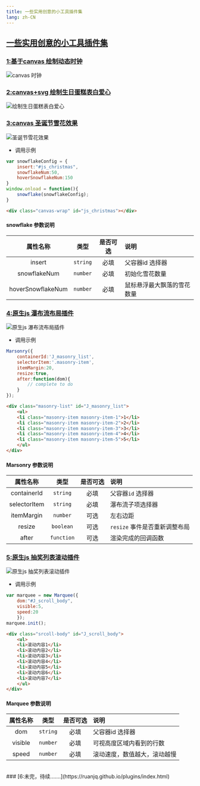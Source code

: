 ```yaml
---
title: 一些实用创意的小工具插件集
lang: zh-CN
---
```


## [一些实用创意的小工具插件集](https://ruanjq.github.io/plugins/)



### [1:基于canvas 绘制动态时钟](https://ruanjq.github.io/plugins/clock.html)

![canvas 时钟](https://raw.githubusercontent.com/ruanjq/plugins/master/images/clock.gif)



### [2:canvas+svg 绘制生日蛋糕表白爱心](https://ruanjq.github.io/plugins/birthday.html)

![绘制生日蛋糕表白爱心](https://raw.githubusercontent.com/ruanjq/plugins/master/images/heart.png)


### [3:canvas 圣诞节雪花效果](https://ruanjq.github.io/plugins/snowflake.html)

![圣诞节雪花效果](https://raw.githubusercontent.com/ruanjq/plugins/master/images/snowflake.png)

* 调用示例
```javascript
var snowflakeConfig = {
	insert:"#js_christmas",
	snowflakeNum:50,
	hoverSnowflakeNum:150
}
window.onload = function(){
	snowflake(snowflakeConfig);
}
```

```html
<div class="canvas-wrap" id="js_christmas"></div>
```

#### snowflake 参数说明
|属性名称|类型|是否可选|说明|
|:--:|:--:|:--:|:--|
|insert|`string`|必填|父容器id 选择器|
|snowflakeNum|`number`|必填|初始化雪花数量|
|hoverSnowflakeNum|`number`|必填|鼠标悬浮最大飘落的雪花数量|
                    



### [4:原生js 瀑布流布局插件](https://ruanjq.github.io/plugins/masonry.html)

![原生js 瀑布流布局插件](https://raw.githubusercontent.com/ruanjq/plugins/master/images/masonry.png)

* 调用示例
```javascript
Marsonry({
	containerId:'J_masonry_list',
	selectorItem:'.masonry-item',
	itemMargin:20,
	resize:true,
	after:function(dom){
		// complete to do
	}
});
```
```html
<div class="masonry-list" id="J_masonry_list">
	<ul>
    <li class="masonry-item masonry-item-1">1</li>
    <li class="masonry-item masonry-item-2">2</li>
    <li class="masonry-item masonry-item-3">3</li>
    <li class="masonry-item masonry-item-4">4</li>
    <li class="masonry-item masonry-item-5">5</li>
	</ul>
</div>
```
                    
#### Marsonry 参数说明
|属性名称|类型|是否可选|说明|
|:--:|:--:|:--:|:--|
|containerId|`string`|必填|父容器`id` 选择器|
|selectorItem|`string`|必填|瀑布流子项选择器|
|itemMargin|`number`|可选|左右边距|
|resize|`boolean`|可选|`resize` 事件是否重新调整布局|
|after|`function`|可选|渲染完成的回调函数|
                    


### [5:原生js 抽奖列表滚动插件](https://ruanjq.github.io/plugins/marquee.html)

![原生js 抽奖列表滚动插件](https://raw.githubusercontent.com/ruanjq/plugins/master/images/marquee.gif)

* 调用示例
```javascript
var marquee = new Marquee({
	dom:"#J_scroll_body",
	visible:5,
	speed:20
	});
marquee.init();
```

```html
<div class="srcoll-body" id="J_scroll_body">
	<ul>
    <li>滚动内容1</li>
    <li>滚动内容2</li>
    <li>滚动内容3</li>
    <li>滚动内容4</li>
    <li>滚动内容5</li>
    <li>滚动内容6</li>
    <li>滚动内容7</li>
	</ul>
</div>
```

#### Marquee 参数说明
|属性名称|类型|是否可选|说明|
|:--:|:--:|:--:|:--|
|dom|`string`|必填|父容器id 选择器|
|visible|`number`|必填|可视高度区域内看到的行数|
|speed|`number`|必填|滚动速度，数值越大，滚动越慢|
                    


<br>
### [6:未完，待续.......](https://ruanjq.github.io/plugins/index.html)





